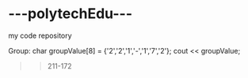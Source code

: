 # ---polytechEdu---
my code repository

Group: 
char groupValue[8] = {'2','2','1','-','1','7','2'};
cout << groupValue;
>> 211-172

